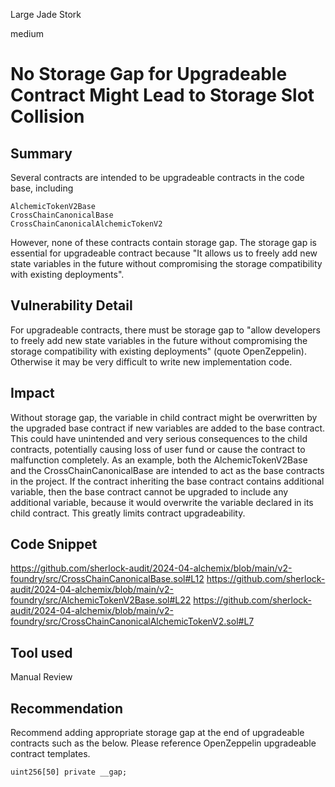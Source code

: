 Large Jade Stork

medium

# No Storage Gap for Upgradeable Contract Might Lead to Storage Slot Collision

## Summary
Several contracts are intended to be upgradeable contracts in the code base, including

    AlchemicTokenV2Base
    CrossChainCanonicalBase
    CrossChainCanonicalAlchemicTokenV2

However, none of these contracts contain storage gap. The storage gap is essential for upgradeable contract because "It allows us to freely add new state variables in the future without compromising the storage compatibility with existing deployments". 
## Vulnerability Detail
For upgradeable contracts, there must be storage gap to "allow developers to freely add new state variables in the future without compromising the storage compatibility with existing deployments" (quote OpenZeppelin). Otherwise it may be very difficult to write new implementation code. 
## Impact
Without storage gap, the variable in child contract might be overwritten by the upgraded base contract if new variables are added to the base contract. This could have unintended and very serious consequences to the child contracts, potentially causing loss of user fund or cause the contract to malfunction completely.
As an example, both the AlchemicTokenV2Base and the CrossChainCanonicalBase are intended to act as the base contracts in the project. If the contract inheriting the base contract contains additional variable, then the base contract cannot be upgraded to include any additional variable, because it would overwrite the variable declared in its child contract. This greatly limits contract upgradeability.
## Code Snippet
https://github.com/sherlock-audit/2024-04-alchemix/blob/main/v2-foundry/src/CrossChainCanonicalBase.sol#L12
https://github.com/sherlock-audit/2024-04-alchemix/blob/main/v2-foundry/src/AlchemicTokenV2Base.sol#L22
https://github.com/sherlock-audit/2024-04-alchemix/blob/main/v2-foundry/src/CrossChainCanonicalAlchemicTokenV2.sol#L7
## Tool used

Manual Review

## Recommendation
Recommend adding appropriate storage gap at the end of upgradeable contracts such as the below. Please reference OpenZeppelin upgradeable contract templates.

```solidity
uint256[50] private __gap;
```